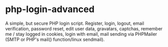 php-login-advanced
==================

A simple, but secure PHP login script. Register, login, logout, email verification, password reset, edit user data, gravatars, captchas, remember me / stay logged in cookies, login with email, mail sending via PHPMailer (SMTP or PHP's mail() function/linux sendmail).
